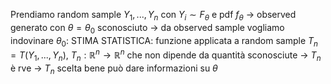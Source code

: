 Prendiamo random sample $Y_1,...,Y_n$  con $Y_i\sim F_\theta$ e pdf $f_\theta$ -> observed generato con $\theta=\theta_0$ sconosciuto -> da observed sample vogliamo indovinare $\theta_0$: STIMA
STATISTICA: funzione applicata a random sample $T_n=T(Y_1,...,Y_n)$, $T_n:\mathbb{R}^n\rightarrow\mathbb{R}^n$ che non dipende da quantità sconosciute -> $T_n$ è rve -> $T_n$ scelta bene può dare informazioni su $\theta$
